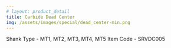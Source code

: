 ```yaml
---
# layout: product_detail
title: Carbide Dead Center
img: /assets/images/special/dead_center-min.png
---
```

Shank Type - MT1, MT2, MT3, MT4, MT5
Item Code - SRVDC005